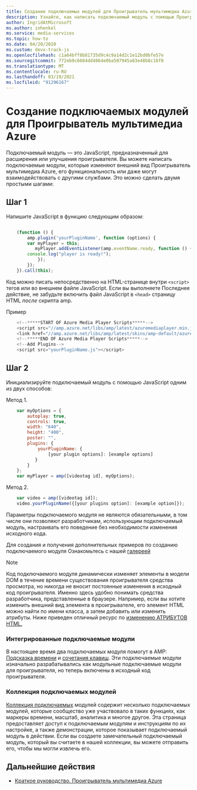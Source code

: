 ```yaml
---
title: Создание подключаемых модулей для Проигрыватель мультимедиа Azure
description: Узнайте, как написать подключаемый модуль с помощью Проигрыватель мультимедиа Azure JavaScript
author: IngridAtMicrosoft
ms.author: inhenkel
ms.service: media-services
ms.topic: how-to
ms.date: 04/20/2020
ms.custom: devx-track-js
ms.openlocfilehash: c1a64bff8b81735d9c4c9a14d2c1e12bd0bfe57e
ms.sourcegitcommit: 772eb9c6684dd4864e0ba507945a83e48b8c16f0
ms.translationtype: MT
ms.contentlocale: ru-RU
ms.lasthandoff: 03/19/2021
ms.locfileid: "91296167"
---
```

# <a name="writing-plugins-for-azure-media-player"></a>Создание подключаемых модулей для Проигрыватель мультимедиа Azure #

Подключаемый модуль — это JavaScript, предназначенный для расширения или улучшения проигрывателя. Вы можете написать подключаемые модули, которые изменяют внешний вид Проигрыватель мультимедиа Azure, его функциональность или даже могут взаимодействовать с другими службами. Это можно сделать двумя простыми шагами:

## <a name="step-1"></a>Шаг 1 ##

Напишите JavaScript в функцию следующим образом:

```javascript

    (function () {
        amp.plugin('yourPluginName', function (options) {
        var myPlayer = this;
           myPlayer.addEventListener(amp.eventName.ready, function () {
        console.log("player is ready!");
            });
        });
    }).call(this);
```

Код можно писать непосредственно на HTML-странице внутри `<script>` тегов или во внешнем файле JavaScript. Если вы выполняете Последнее действие, не забудьте включить файл JavaScript в `<head>` страницу HTML *после* скрипта amp.

Пример

```javascript
    <!--*****START OF Azure Media Player Scripts*****-->
    <script src="//amp.azure.net/libs/amp/latest/azuremediaplayer.min.js"></script>
    <link href="//amp.azure.net/libs/amp/latest/skins/amp-default/azuremediaplayer.min.css" rel="stylesheet">
    <!--*****END OF Azure Media Player Scripts*****-->
    <!--Add Plugins-->
    <script src="yourPluginName.js"></script>
```

## <a name="step-2"></a>Шаг 2 ##
Инициализируйте подключаемый модуль с помощью JavaScript одним из двух способов:

Метод 1.

```javascript
    var myOptions = {
        autoplay: true,
        controls: true,
        width: "640",
        height: "400",
        poster: "",
        plugins: {
            yourPluginName: {
                [your plugin options]: [example options]
           }
        }
    };     
    var myPlayer = amp([videotag id], myOptions);
```

Метод 2.

```javascript
    var video = amp([videotag id]);
    video.yourPluginName({[your plugins option]: [example option]});
```

Параметры подключаемого модуля не являются обязательными, в том числе они позволяют разработчикам, использующим подключаемый модуль, настраивать его поведение без необходимости изменения исходного кода.

Для создания и получения дополнительных примеров по созданию подключаемого модуля Ознакомьтесь с нашей [галереей](azure-media-player-plugin-gallery.md)

>[!NOTE]
> Код подключаемого модуля динамически изменяет элементы в модели DOM в течение времени существования проигрывателя средства просмотра, но никогда не вносит постоянные изменения в исходный код проигрывателя. Именно здесь удобно понимать средства разработчика, представленные в браузере. Например, если вы хотите изменить внешний вид элемента в проигрывателе, его элемент HTML можно найти по имени класса, а затем добавить или изменить атрибуты. Ниже приведен отличный ресурс по [изменению АТРИБУТОВ HTML.](http://www.w3schools.com/js/js_htmldom_html.asp)

### <a name="integrated-plugins"></a>Интегрированные подключаемые модули ###

 В настоящее время два подключаемых модуля помогут в AMP: [Подсказка времени](http://sr-test.azurewebsites.net/Tests/Plugin%20Gallery/plugins/timetip/example.html) и [сочетания клавиш](http://sr-test.azurewebsites.net/Tests/Plugin%20Gallery/plugins/hotkeys/example.html). Эти подключаемые модули изначально разрабатывались как модульные подключаемые модули для проигрывателя, но теперь включены в исходный код проигрывателя.

### <a name="plugin-gallery"></a>Коллекция подключаемых модулей ###

[Коллекция подключаемых](https://aka.ms/ampplugins) модулей содержит несколько подключаемых модулей, которые сообщество уже участвовало в таких функциях, как маркеры времени, масштаб, аналитика и многое другое. Эта страница предоставляет доступ к подключаемым модулям и инструкциям по их настройке, а также демонстрации, которое показывает подключаемый модуль в действии. Если вы создаете замечательный подключаемый модуль, который вы считаете в нашей коллекции, вы можете отправить его, чтобы мы могли извлечь его.

## <a name="next-steps"></a>Дальнейшие действия ##

- [Краткое руководство. Проигрыватель мультимедиа Azure](azure-media-player-quickstart.md)
